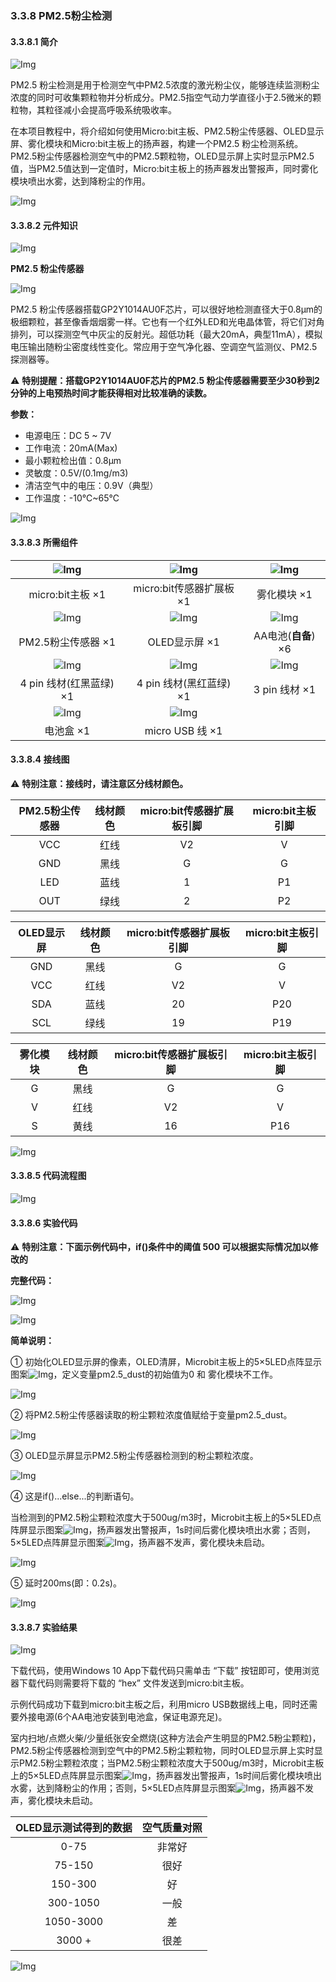 ### 3.3.8 PM2.5粉尘检测

#### 3.3.8.1 简介

![Img](./media/top1.png)

PM2.5 粉尘检测是用于检测空气中PM2.5浓度的激光粉尘仪，能够连续监测粉尘浓度的同时可收集颗粒物并分析成分。PM2.5指空气动力学直径小于2.5微米的颗粒物，其粒径减小会提高呼吸系统吸收率。

在本项目教程中，将介绍如何使用Micro:bit主板、PM2.5粉尘传感器、OLED显示屏、雾化模块和Micro:bit主板上的扬声器，构建一个PM2.5 粉尘检测系统。PM2.5粉尘传感器检测空气中的PM2.5颗粒物，OLED显示屏上实时显示PM2.5值，当PM2.5值达到一定值时，Micro:bit主板上的扬声器发出警报声，同时雾化模块喷出水雾，达到降粉尘的作用。

![Img](./media/bottom1.png)

#### 3.3.8.2 元件知识

![Img](./media/2top.png)

**PM2.5 粉尘传感器**

![Img](./media/PM2.5.png)

PM2.5 粉尘传感器搭载GP2Y1014AU0F芯片，可以很好地检测直径大于0.8μm的极细颗粒，甚至像香烟烟雾一样。它也有一个红外LED和光电晶体管，将它们对角排列，可以探测空气中灰尘的反射光。超低功耗（最大20mA，典型11mA），模拟电压输出随粉尘密度线性变化。常应用于空气净化器、空调空气监测仪、PM2.5探测器等。

⚠️ **特别提醒：搭载GP2Y1014AU0F芯片的PM2.5 粉尘传感器需要至少30秒到2分钟的上电预热时间才能获得相对比较准确的读数。**

**参数：**

- 电源电压：DC 5 ~ 7V  
- 工作电流：20mA(Max) 
- 最小颗粒检出值：0.8μm 
- 灵敏度：0.5V/(0.1mg/m3) 
- 清洁空气中的电压：0.9V（典型）
- 工作温度：-10℃~65℃ 

![Img](./media/2bottom.png)

#### 3.3.8.3 所需组件

| ![Img](./media/microbitV2.png)|![Img](./media/ExpansionBoard.png)|![Img](./media/Atomization1.png)| 
| :--: | :--: | :--: |
| micro:bit主板 ×1 | micro:bit传感器扩展板 ×1 |雾化模块 ×1|
|![Img](./media/PM2.5-1.png)|![Img](./media/OLED.png)| ![Img](./media/AAbattery.png)|
|PM2.5粉尘传感器 ×1|OLED显示屏 ×1 |AA电池(**自备**) ×6|
|![Img](./media/4pin-1.png) |![Img](./media/4pin.png)|![Img](./media/3pin.png)|
|4 pin 线材(红黑蓝绿) ×1|4 pin 线材(黑红蓝绿) ×1 |3 pin 线材 ×1 |
|![Img](./media/batterycase.png)|![Img](./media/usb.png) |  |
|电池盒 ×1|  micro USB 线 ×1|  |

#### 3.3.8.4 接线图

⚠️ **特别注意：接线时，请注意区分线材颜色。**

| PM2.5粉尘传感器 | 线材颜色 | micro:bit传感器扩展板引脚 |micro:bit主板引脚 |
| :--: | :--: | :--: | :--: |
| VCC | 红线 | V2 | V |
| GND | 黑线 | G  | G |
| LED | 蓝线 | 1  | P1 |
| OUT | 绿线 | 2  | P2 |

| OLED显示屏 | 线材颜色 | micro:bit传感器扩展板引脚 |micro:bit主板引脚 |
| :--: | :--: | :--: | :--: |
| GND | 黑线 | G  | G |
| VCC | 红线 | V2 | V |
| SDA | 蓝线 | 20 | P20 |
| SCL | 绿线 | 19 | P19 |

| 雾化模块 | 线材颜色 | micro:bit传感器扩展板引脚 |micro:bit主板引脚 |
| :--: | :--: | :--: | :--: |
| G | 黑线 | G  | G |
| V | 红线 | V2 | V |
| S | 黄线 | 16 | P16 |

![Img](./media/couj8.png)

#### 3.3.8.5 代码流程图

![Img](./media/flow-chart-8.png)

#### 3.3.8.6 实验代码

⚠️ **特别注意：下面示例代码中，if()条件中的阈值 500 可以根据实际情况加以修改的**

**完整代码：**

![Img](./media/couj08.png)

![Img](./media/line1.png)

**简单说明：**

① 初始化OLED显示屏的像素，OLED清屏，Microbit主板上的5×5LED点阵显示图案![Img](./media/ab3.png)，定义变量pm2.5_dust的初始值为0 和 雾化模块不工作。

![Img](./media/cou30.png)

② 将PM2.5粉尘传感器读取的粉尘颗粒浓度值赋给于变量pm2.5_dust。

![Img](./media/cou31.png)

③ OLED显示屏显示PM2.5粉尘传感器检测到的粉尘颗粒浓度。

![Img](./media/cou32.png)

④ 这是if()...else...的判断语句。

当检测到的PM2.5粉尘颗粒浓度大于500ug/m3时，Microbit主板上的5×5LED点阵屏显示图案![Img](./media/ab2.png)，扬声器发出警报声，1s时间后雾化模块喷出水雾；否则，5×5LED点阵屏显示图案![Img](./media/ab3.png)，扬声器不发声，雾化模块未启动。

![Img](./media/cou33.png)

⑤ 延时200ms(即：0.2s)。

![Img](./media/cou34.png)

#### 3.3.8.7 实验结果

![Img](./media/4top.png)

下载代码，使用Windows 10 App下载代码只需单击 “下载” 按钮即可，使用浏览器下载代码则需要将下载的 “hex” 文件发送到micro:bit主板。

示例代码成功下载到micro:bit主板之后，利用micro USB数据线上电，同时还需要外接电源(6个AA电池安装到电池盒，保证电源充足)。

室内扫地/点燃火柴/少量纸张安全燃烧(这种方法会产生明显的PM2.5粉尘颗粒)，PM2.5粉尘传感器检测到空气中的PM2.5粉尘颗粒物，同时OLED显示屏上实时显示PM2.5粉尘颗粒浓度；当PM2.5粉尘颗粒浓度大于500ug/m3时，Microbit主板上的5×5LED点阵屏显示图案![Img](./media/ab2.png)，扬声器发出警报声，1s时间后雾化模块喷出水雾，达到降粉尘的作用；否则，5×5LED点阵屏显示图案![Img](./media/ab3.png)，扬声器不发声，雾化模块未启动。

|OLED显示测试得到的数据| 空气质量对照 |
| :--: | :--: |
|0-75 | 非常好 | 
|75-150 | 很好 | 
|150-300 | 好 | 
|300-1050 | 一般 | 
|1050-3000| 差 |
|3000 + | 很差 | 

![Img](./media/4bottom.png)
